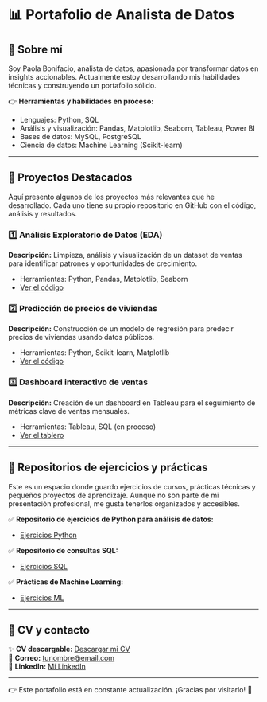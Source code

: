 
# 📊 Portafolio de Analista de Datos

## 🌟 Sobre mí
Soy Paola Bonifacio, analista de datos, apasionada por transformar datos en insights accionables. Actualmente estoy desarrollando mis habilidades técnicas y construyendo un portafolio sólido.

👉 **Herramientas y habilidades en proceso:**  
- Lenguajes: Python, SQL  
- Análisis y visualización: Pandas, Matplotlib, Seaborn, Tableau, Power BI
- Bases de datos: MySQL, PostgreSQL 
- Ciencia de datos: Machine Learning (Scikit-learn)



---

## 📁 Proyectos Destacados

Aquí presento algunos de los proyectos más relevantes que he desarrollado. Cada uno tiene su propio repositorio en GitHub con el código, análisis y resultados.

### 1️⃣ Análisis Exploratorio de Datos (EDA)
**Descripción:** Limpieza, análisis y visualización de un dataset de ventas para identificar patrones y oportunidades de crecimiento.  
- Herramientas: Python, Pandas, Matplotlib, Seaborn
- [Ver el código](https://github.com/tuusuario/EDA-Proyecto)

### 2️⃣ Predicción de precios de viviendas
**Descripción:** Construcción de un modelo de regresión para predecir precios de viviendas usando datos públicos.  
- Herramientas: Python, Scikit-learn, Matplotlib
- [Ver el código](https://github.com/tuusuario/House-Price-Prediction)

### 3️⃣ Dashboard interactivo de ventas
**Descripción:** Creación de un dashboard en Tableau para el seguimiento de métricas clave de ventas mensuales.  
- Herramientas: Tableau, SQL (en proceso)
- [Ver el tablero](https://public.tableau.com/views/mi_dashboard)

---

## 📂 Repositorios de ejercicios y prácticas

Este es un espacio donde guardo ejercicios de cursos, prácticas técnicas y pequeños proyectos de aprendizaje. Aunque no son parte de mi presentación profesional, me gusta tenerlos organizados y accesibles. 

✅ **Repositorio de ejercicios de Python para análisis de datos:**  
- [Ejercicios Python](https://github.com/tuusuario/ejercicios-python)

✅ **Repositorio de consultas SQL:**  
- [Ejercicios SQL](https://github.com/tuusuario/ejercicios-sql)

✅ **Prácticas de Machine Learning:**  
- [Ejercicios ML](https://github.com/tuusuario/ejercicios-ml)

---

## 📄 CV y contacto

✨ **CV descargable:** [Descargar mi CV](#)  
📧 **Correo:** tunombre@email.com  
🔗 **LinkedIn:** [Mi LinkedIn](https://www.linkedin.com/in/paola-bonifacio-ram/)  

---

👉 Este portafolio está en constante actualización. ¡Gracias por visitarlo! 🚀



